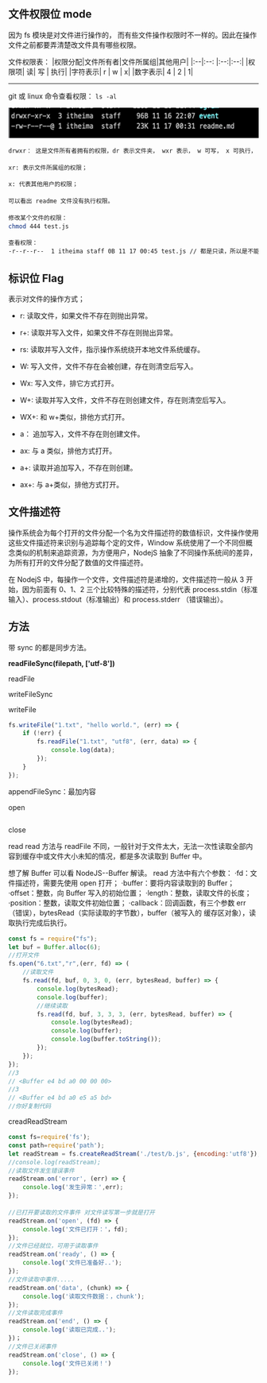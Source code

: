 ## 文件权限位 mode

因为 fs 模块是对文件进行操作的， 而有些文件操作权限时不一样的。因此在操作文件之前都要弄清楚改文件具有哪些权限。

文件权限表：
|权限分配|文件所有者|文件所属组|其他用户|
|:--|:--: |:--:|:--:|
|权限项| 读| 写 | 执行|
|字符表示| r | w | x|
|数字表示| 4 | 2 | 1|

---

git 或 linux 命令查看权限： `ls -al`

<img  src="../img/fsmode.png" />

```bash
drwxr： 这是文件所有者拥有的权限，dr 表示文件夹， wxr 表示， w 可写， x 可执行， r 可读。

xr: 表示文件所属组的权限；

x: 代表其他用户的权限；

可以看出 readme 文件没有执行权限。

修改某个文件的权限：
chmod 444 test.js

查看权限：
-r--r--r--  1 itheima staff 0B 11 17 00:45 test.js // 都是只读，所以是不能编辑的。

```

## 标识位 Flag

表示对文件的操作方式；

- r: 读取文件，如果文件不存在则抛出异常。

- r+: 读取并写入文件，如果文件不存在则抛出异常。

- rs: 读取并写入文件，指示操作系统绕开本地文件系统缓存。

- W: 写入文件，文件不存在会被创建，存在则清空后写入。

- Wx: 写入文件，排它方式打开。

- W+: 读取并写入文件，文件不存在则创建文件，存在则清空后写入。

- WX+: 和 w+类似，排他方式打开。

- a： 追加写入，文件不存在则创建文件。

- ax: 与 a 类似，排他方式打开。

- a+: 读取并追加写入，不存在则创建。

- ax+: 与 a+类似，排他方式打开。

## 文件描述符

操作系统会为每个打开的文件分配一个名为文件描述符的数值标识，文件操作使用这些文件描述符来识别与追踪每个定的文件，Window 系统使用了一个不同但概念类似的机制来追踪资源，为方便用户，NodejS 抽象了不同操作系统间的差异，为所有打开的文件分配了数值的文件描述符。

在 NodejS 中，每操作一个文件，文件描述符是递增的，文件描述符一般从 3 开始，因为前面有 0、1、2 三个比较特殊的描述符，分别代表 process.stdin（标准输入）、process.stdout（标准输出）和 process.stderr （错误输出）。

## 方法

带 sync 的都是同步方法。

**readFileSync(filepath, ['utf-8'])**

readFile

writeFileSync

writeFile

```js
fs.writeFile("1.txt", "hello world.", (err) => {
	if (!err) {
		fs.readFile("1.txt", "utf8", (err, data) => {
			console.log(data);
		});
	}
});
```

appendFileSync：最加内容

open

```js

```

close

read
read 方法与 readFile 不同，一般针对于文件太大，无法一次性读取全部内容到缓存中或文件大小未知的情况，都是多次读取到 Buffer 中。

想了解 Buffer 可以看 NodeJS--Buffer 解读。
read 方法中有六个参数：
·fd：文件描述符，需要先使用 open 打开；
·buffer：要将内容读取到的 Buffer；
·offset：整数，向 Buffer 写入的初始位置；
·length：整数，读取文件的长度；
·position：整数，读取文件初始位置；
·callback：回调函数，有三个参数 err（错误），bytesRead（实际读取的字节数），buffer（被写入的
缓存区对象），读取执行完成后执行。

```js
const fs = require("fs");
let buf = Buffer.alloc(6);
//打开文件
fs.open("6.txt","r",(err, fd) => (
    //读取文件
    fs.read(fd, buf, 0, 3, 0, (err, bytesRead, buffer) => {
        console.log(bytesRead);
        console.log(buffer);
        //继续读取
        fs.read(fd, buf, 3, 3, 3, (err, bytesRead, buffer) => {
            console.log(bytesRead);
            console.log(buffer);
            console.log(buffer.toString());
        });
    });
});
//3
// <Buffer e4 bd a0 00 00 00>
//3
// <Buffer e4 bd a0 e5 a5 bd>
//你好复制代码

```

creadReadStream

```js
const fs=require('fs');
const path=require('path');
let readStream = fs.createReadStream('./test/b.js', {encoding:'utf8'});
//console.log(readStream);
//读取文件发生错误事件
readStream.on('error', (err) => {
    console.log('发生异常：',err);
});

//已打开要读取的文件事件 对文件读写第一步就是打开
readStream.on('open', (fd) => {
    console.log('文件已打开：'，fd);
});
//文件已经就位，可用于读取事件
readStream.on('ready', () => {
    console.log('文件已准备好..');
});
//文件读取中事件.....
readStream.on('data', (chunk) => {
    console.log('读取文件数据：，chunk');
});
//文件读取完成事件
readStream.on('end', () => {
    console.log('读取已完成..');
})；
//文件已关闭事件
readStream.on('close', () => {
    console.log('文件已关闭！')
});

```

